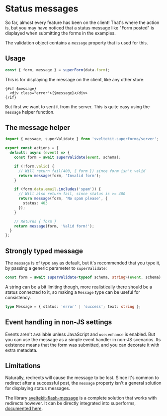 <script lang="ts">
	import Form from './Form.svelte'
  import Next from '$lib/Next.svelte'
	import SuperDebug from 'sveltekit-superforms/client/SuperDebug.svelte'
  import { concepts } from '$lib/navigation/sections'

	export let data;
</script>

# Status messages

So far, almost every feature has been on the client! That's where the action is, but you may have noticed that a status message like "Form posted" is displayed when submitting the forms in the examples.

The validation object contains a `message` property that is used for this.

## Usage

```ts
const { form, message } = superForm(data.form);
```

This is for displaying the message on the client, like any other store:

```svelte
{#if $message}
  <div class="error">{$message}</div>
{/if}
```

But first we want to sent it from the server. This is quite easy using the `message` helper function.

## The message helper

```ts
import { message, superValidate } from 'sveltekit-superforms/server';

export const actions = {
  default: async (event) => {
    const form = await superValidate(event, schema);

    if (!form.valid) {
      // Will return fail(400, { form }) since form isn't valid
      return message(form, 'Invalid form');
    }

    if (form.data.email.includes('spam')) {
      // Will also return fail, since status is >= 400
      return message(form, 'No spam please', {
        status: 403
      });
    }

    // Returns { form }
    return message(form, 'Valid form!');
  }
};
```

## Strongly typed message

The `message` is of type `any` as default, but it's recommended that you type it, by passing a generic parameter to `superValidate`:

```ts
const form = await superValidate<typeof schema, string>(event, schema);
```

A string can be a bit limiting though, more realistically there should be a status connected to it, so making a `Message` type can be useful for consistency.

```ts
type Message = { status: 'error' | 'success'; text: string };
```

## Event handling in non-JS settings

Events aren't available unless JavaScript and `use:enhance` is enabled. But you can use the message as a simple event handler in non-JS scenarios. Its existence means that the form was submitted, and you can decorate it with extra metadata.

## Limitations

Naturally, redirects will cause the message to be lost. Since it's common to redirect after a successful post, the `message` property isn't a general solution for displaying status messages.

The library [sveltekit-flash-message](https://github.com/ciscoheat/sveltekit-flash-message#readme) is a complete solution that works with redirects however. It can be directly integrated into superforms, [documented here](https://github.com/ciscoheat/sveltekit-superforms#sveltekit-flash-message-support).

<Next section={concepts} />
